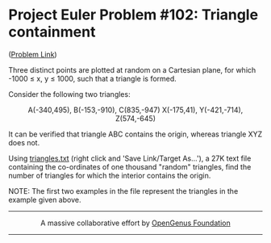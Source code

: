 # Project Euler Problem #102: Triangle containment

([Problem Link](https://projecteuler.net/problem=102))

Three distinct points are plotted at random on a Cartesian plane, for which -1000 ≤ x, y ≤ 1000, such that a triangle is formed.

Consider the following two triangles:

<p align="center">
A(-340,495), B(-153,-910), C(835,-947)
X(-175,41), Y(-421,-714), Z(574,-645)
</p>

It can be verified that triangle ABC contains the origin, whereas triangle XYZ does not.

Using [triangles.txt](./triangles.txt) (right click and 'Save Link/Target As...'), a 27K text file containing the co-ordinates of one thousand "random" triangles, find the number of triangles for which the interior contains the origin.

NOTE: The first two examples in the file represent the triangles in the example given above.

---

<p align="center">
	A massive collaborative effort by <a href="https://github.com/OpenGenus/cosmos">OpenGenus Foundation</a> 
</p>

---
